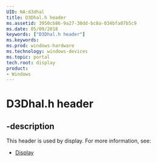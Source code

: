 ```yaml
---
UID: NA:d3dhal
title: D3Dhal.h header
ms.assetid: 3950cb86-9a27-30dd-bc8a-034bfa07b5c9
ms.date: 05/09/2018
keywords: ["D3Dhal.h header"]
ms.keywords: 
ms.prod: windows-hardware
ms.technology: windows-devices
ms.topic: portal
tech.root: display
product:
- Windows
---
```


# D3Dhal.h header


## -description


This header is used by display. For more information, see:

- [Display](../_display/index.md)
